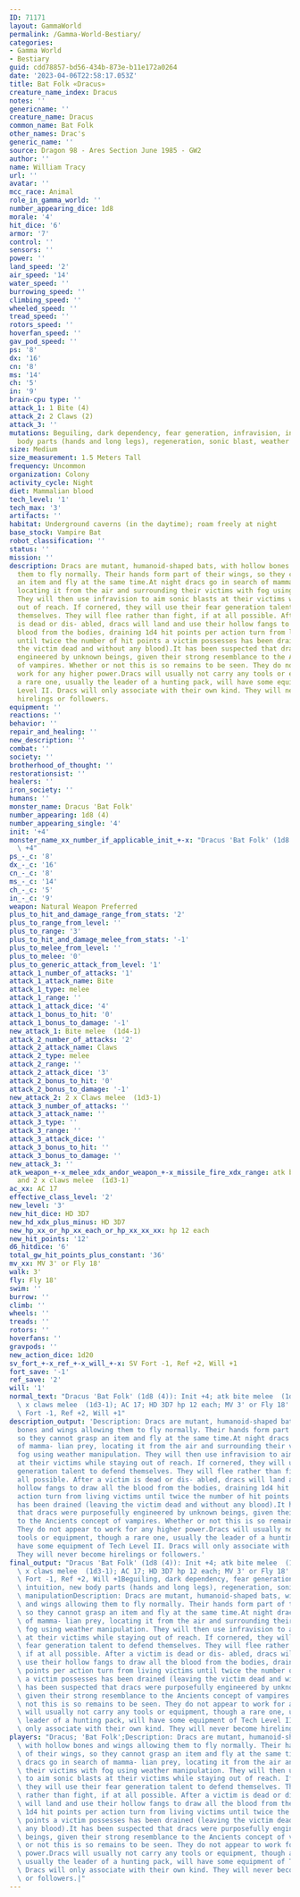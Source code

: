 ```yaml
---
ID: 71171
layout: GammaWorld
permalink: /Gamma-World-Bestiary/
categories:
- Gamma World
- Bestiary
guid: cdd78857-bd56-434b-873e-b11e172a0264
date: '2023-04-06T22:58:17.053Z'
title: Bat Folk «Dracus»
creature_name_index: Dracus
notes: ''
genericname: ''
creature_name: Dracus
common_name: Bat Folk
other_names: Drac's
generic_name: ''
source: Dragon 98 - Ares Section June 1985 - GW2
author: ''
name: William Tracy
url: ''
avatar: ''
mcc_race: Animal
role_in_gamma_world: ''
number_appearing_dice: 1d8
morale: '4'
hit_dice: '6'
armor: '7'
control: ''
sensors: ''
power: ''
land_speed: '2'
air_speed: '14'
water_speed: ''
burrowing_speed: ''
climbing_speed: ''
wheeled_speed: ''
tread_speed: ''
rotors_speed: ''
hoverfan_speed: ''
gav_pod_speed: ''
ps: '8'
dx: '16'
cn: '8'
ms: '14'
ch: '5'
in: '9'
brain-cpu type: ''
attack_1: 1 Bite (4)
attack_2: 2 Claws (2)
attack_3: ''
mutations: Beguiling, dark dependency, fear generation, infravision, intuition, new
  body parts (hands and long legs), regeneration, sonic blast, weather manipulation
size: Medium
size_measurement: 1.5 Meters Tall
frequency: Uncommon
organization: Colony
activity_cycle: Night
diet: Mammalian blood
tech_level: '1'
tech_max: '3'
artifacts: ''
habitat: Underground caverns (in the daytime); roam freely at night
base_stock: Vampire Bat
robot_classification: ''
status: ''
mission: ''
description: Dracs are mutant, humanoid-shaped bats, with hollow bones and wings allowing
  them to fly normally. Their hands form part of their wings, so they cannot grasp
  an item and fly at the same time.At night dracs go in search of mamma- lian prey,
  locating it from the air and surrounding their victims with fog using weather manipulation.
  They will then use infravision to aim sonic blasts at their victims while staying
  out of reach. If cornered, they will use their fear generation talent to defend
  themselves. They will flee rather than fight, if at all possible. After a victim
  is dead or dis- abled, dracs will land and use their hollow fangs to draw all the
  blood from the bodies, draining 1d4 hit points per action turn from living victims
  until twice the number of hit points a victim possesses has been drained (leaving
  the victim dead and without any blood).It has been suspected that dracs were purposefully
  engineered by unknown beings, given their strong resemblance to the Ancients concept
  of vampires. Whether or not this is so remains to be seen. They do not appear to
  work for any higher power.Dracs will usually not carry any tools or equipment, though
  a rare one, usually the leader of a hunting pack, will have some equipment of Tech
  Level II. Dracs will only associate with their own kind. They will never become
  hirelings or followers.
equipment: ''
reactions: ''
behavior: ''
repair_and_healing: ''
new_description: ''
combat: ''
society: ''
brotherhood_of_thought: ''
restorationsist: ''
healers: ''
iron_society: ''
humans: ''
monster_name: Dracus 'Bat Folk'
number_appearing: 1d8 (4)
number_appearing_single: '4'
init: '+4'
monster_name_xx_number_if_applicable_init_+-x: "Dracus 'Bat Folk' (1d8 (4)): Init\
  \ +4"
ps_-_c: '8'
dx_-_c: '16'
cn_-_c: '8'
ms_-_c: '14'
ch_-_c: '5'
in_-_c: '9'
weapon: Natural Weapon Preferred
plus_to_hit_and_damage_range_from_stats: '2'
plus_to_range_from_level: ''
plus_to_range: '3'
plus_to_hit_and_damage_melee_from_stats: '-1'
plus_to_melee_from_level: ''
plus_to_melee: '0'
plus_to_generic_attack_from_level: '1'
attack_1_number_of_attacks: '1'
attack_1_attack_name: Bite
attack_1_type: melee
attack_1_range: ''
attack_1_attack_dice: '4'
attack_1_bonus_to_hit: '0'
attack_1_bonus_to_damage: '-1'
new_attack_1: Bite melee  (1d4-1)
attack_2_number_of_attacks: '2'
attack_2_attack_name: Claws
attack_2_type: melee
attack_2_range: ''
attack_2_attack_dice: '3'
attack_2_bonus_to_hit: '0'
attack_2_bonus_to_damage: '-1'
new_attack_2: 2 x Claws melee  (1d3-1)
attack_3_number_of_attacks: ''
attack_3_attack_name: ''
attack_3_type: ''
attack_3_range: ''
attack_3_attack_dice: ''
attack_3_bonus_to_hit: ''
attack_3_bonus_to_damage: ''
new_attack_3: ''
atk_weapon_+-x_melee_xdx_andor_weapon_+-x_missile_fire_xdx_range: atk bite melee  (1d4-1)
  and 2 x claws melee  (1d3-1)
ac_xx: AC 17
effective_class_level: '2'
new_level: '3'
new_hit_dice: HD 3D7
new_hd_xdx_plus_minus: HD 3D7
new_hp_xx_or_hp_xx_each_or_hp_xx_xx_xx: hp 12 each
new_hit_points: '12'
d6_hitdice: '6'
total_gw_hit_points_plus_constant: '36'
mv_xx: MV 3' or Fly 18'
walk: 3'
fly: Fly 18'
swim: ''
burrow: ''
climb: ''
wheels: ''
treads: ''
rotors: ''
hoverfans: ''
gravpods: ''
new_action_dice: 1d20
sv_fort_+-x_ref_+-x_will_+-x: SV Fort -1, Ref +2, Will +1
fort_save: '-1'
ref_save: '2'
will: '1'
normal_text: "Dracus 'Bat Folk' (1d8 (4)): Init +4; atk bite melee  (1d4-1) and 2\
  \ x claws melee  (1d3-1); AC 17; HD 3D7 hp 12 each; MV 3' or Fly 18' ; 1d20; SV\
  \ Fort -1, Ref +2, Will +1"
description_output: 'Description: Dracs are mutant, humanoid-shaped bats, with hollow
  bones and wings allowing them to fly normally. Their hands form part of their wings,
  so they cannot grasp an item and fly at the same time.At night dracs go in search
  of mamma- lian prey, locating it from the air and surrounding their victims with
  fog using weather manipulation. They will then use infravision to aim sonic blasts
  at their victims while staying out of reach. If cornered, they will use their fear
  generation talent to defend themselves. They will flee rather than fight, if at
  all possible. After a victim is dead or dis- abled, dracs will land and use their
  hollow fangs to draw all the blood from the bodies, draining 1d4 hit points per
  action turn from living victims until twice the number of hit points a victim possesses
  has been drained (leaving the victim dead and without any blood).It has been suspected
  that dracs were purposefully engineered by unknown beings, given their strong resemblance
  to the Ancients concept of vampires. Whether or not this is so remains to be seen.
  They do not appear to work for any higher power.Dracs will usually not carry any
  tools or equipment, though a rare one, usually the leader of a hunting pack, will
  have some equipment of Tech Level II. Dracs will only associate with their own kind.
  They will never become hirelings or followers.'
final_output: "Dracus 'Bat Folk' (1d8 (4)): Init +4; atk bite melee  (1d4-1) and 2\
  \ x claws melee  (1d3-1); AC 17; HD 3D7 hp 12 each; MV 3' or Fly 18' ; 1d20; SV\
  \ Fort -1, Ref +2, Will +1Beguiling, dark dependency, fear generation, infravision,\
  \ intuition, new body parts (hands and long legs), regeneration, sonic blast, weather\
  \ manipulationDescription: Dracs are mutant, humanoid-shaped bats, with hollow bones\
  \ and wings allowing them to fly normally. Their hands form part of their wings,\
  \ so they cannot grasp an item and fly at the same time.At night dracs go in search\
  \ of mamma- lian prey, locating it from the air and surrounding their victims with\
  \ fog using weather manipulation. They will then use infravision to aim sonic blasts\
  \ at their victims while staying out of reach. If cornered, they will use their\
  \ fear generation talent to defend themselves. They will flee rather than fight,\
  \ if at all possible. After a victim is dead or dis- abled, dracs will land and\
  \ use their hollow fangs to draw all the blood from the bodies, draining 1d4 hit\
  \ points per action turn from living victims until twice the number of hit points\
  \ a victim possesses has been drained (leaving the victim dead and without any blood).It\
  \ has been suspected that dracs were purposefully engineered by unknown beings,\
  \ given their strong resemblance to the Ancients concept of vampires. Whether or\
  \ not this is so remains to be seen. They do not appear to work for any higher power.Dracs\
  \ will usually not carry any tools or equipment, though a rare one, usually the\
  \ leader of a hunting pack, will have some equipment of Tech Level II. Dracs will\
  \ only associate with their own kind. They will never become hirelings or followers."
players: "Dracus; 'Bat Folk';Description: Dracs are mutant, humanoid-shaped bats,\
  \ with hollow bones and wings allowing them to fly normally. Their hands form part\
  \ of their wings, so they cannot grasp an item and fly at the same time.At night\
  \ dracs go in search of mamma- lian prey, locating it from the air and surrounding\
  \ their victims with fog using weather manipulation. They will then use infravision\
  \ to aim sonic blasts at their victims while staying out of reach. If cornered,\
  \ they will use their fear generation talent to defend themselves. They will flee\
  \ rather than fight, if at all possible. After a victim is dead or dis- abled, dracs\
  \ will land and use their hollow fangs to draw all the blood from the bodies, draining\
  \ 1d4 hit points per action turn from living victims until twice the number of hit\
  \ points a victim possesses has been drained (leaving the victim dead and without\
  \ any blood).It has been suspected that dracs were purposefully engineered by unknown\
  \ beings, given their strong resemblance to the Ancients concept of vampires. Whether\
  \ or not this is so remains to be seen. They do not appear to work for any higher\
  \ power.Dracs will usually not carry any tools or equipment, though a rare one,\
  \ usually the leader of a hunting pack, will have some equipment of Tech Level II.\
  \ Dracs will only associate with their own kind. They will never become hirelings\
  \ or followers.|"
---
```

</br>
